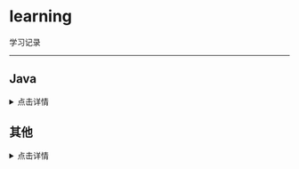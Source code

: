 # learning

学习记录

---

<!-- ## <span id="01"> JavaScript </span> -->

## Java

<details>
<summary> 点击详情 </summary>

| Java | 知识点                                    | 类型 |
| ---- | ----------------------------------------- | ---- |
| 1    | [Java 关键字](docs\java\java-keywords.md) | Java |
| 2    | [Java Bean](docs\java\java-bean.md)       | Java |

| Spring | 知识点                                               | 类型   |
| ------ | ---------------------------------------------------- | ------ |
| 1      | [Spring Bean](docs\spring\spring-bean.md)            | Spring |
| 2      | [Spring 注解](docs\spring\spring-boot-annotation.md) | Spring |

</details>

## 其他

<details>
<summary> 点击详情 </summary>

|     | 知识点                                         | 类型          |
| --- | ---------------------------------------------- | ------------- |
| 1   | [技术使用时间线](docs\others\tech-timeline.md) | tech timeline |

</details>
